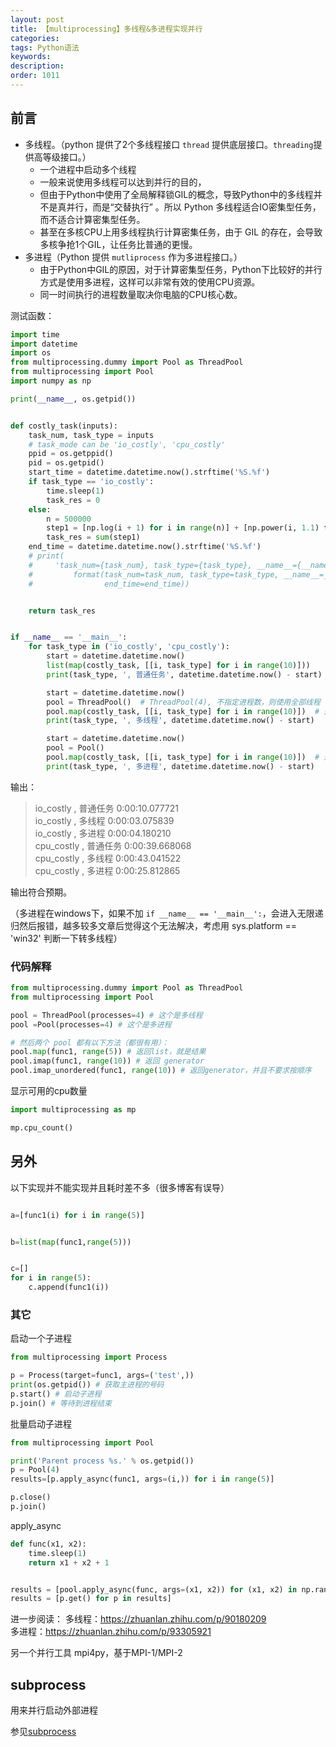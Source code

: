 ```yaml
---
layout: post
title: 【multiprocessing】多线程&多进程实现并行
categories:
tags: Python语法
keywords:
description:
order: 1011
---
```


## 前言

- 多线程。（python 提供了2个多线程接口 `thread` 提供底层接口。`threading`提供高等级接口。）
    - 一个进程中启动多个线程
    - 一般来说使用多线程可以达到并行的目的，
    - 但由于Python中使用了全局解释锁GIL的概念，导致Python中的多线程并不是真并行，而是“交替执行” 。所以 Python 多线程适合IO密集型任务，而不适合计算密集型任务。
    - 甚至在多核CPU上用多线程执行计算密集任务，由于 GIL 的存在，会导致多核争抢1个GIL，让任务比普通的更慢。
- 多进程（Python 提供 `mutliprocess` 作为多进程接口。）
  - 由于Python中GIL的原因，对于计算密集型任务，Python下比较好的并行方式是使用多进程，这样可以非常有效的使用CPU资源。
  - 同一时间执行的进程数量取决你电脑的CPU核心数。


测试函数：
```python
import time
import datetime
import os
from multiprocessing.dummy import Pool as ThreadPool
from multiprocessing import Pool
import numpy as np

print(__name__, os.getpid())


def costly_task(inputs):
    task_num, task_type = inputs
    # task_mode can be 'io_costly', 'cpu_costly'
    ppid = os.getppid()
    pid = os.getpid()
    start_time = datetime.datetime.now().strftime('%S.%f')
    if task_type == 'io_costly':
        time.sleep(1)
        task_res = 0
    else:
        n = 500000
        step1 = [np.log(i + 1) for i in range(n)] + [np.power(i, 1.1) for i in range(n)]
        task_res = sum(step1)
    end_time = datetime.datetime.now().strftime('%S.%f')
    # print(
    #     'task_num={task_num}, task_type={task_type}, __name__={__name__}, pid={pid}, ppid ={ppid}, start_time={start_time}, end_time={end_time}\n'.
    #         format(task_num=task_num, task_type=task_type, __name__=__name__, pid=pid, ppid=ppid, start_time=start_time,
    #                end_time=end_time))


    return task_res


if __name__ == '__main__':
    for task_type in ('io_costly', 'cpu_costly'):
        start = datetime.datetime.now()
        list(map(costly_task, [[i, task_type] for i in range(10)]))
        print(task_type, ', 普通任务', datetime.datetime.now() - start)

        start = datetime.datetime.now()
        pool = ThreadPool()  # ThreadPool(4), 不指定进程数，则使用全部线程
        pool.map(costly_task, [[i, task_type] for i in range(10)])  # 返回list，就是结果
        print(task_type, ', 多线程', datetime.datetime.now() - start)

        start = datetime.datetime.now()
        pool = Pool()
        pool.map(costly_task, [[i, task_type] for i in range(10)])  # 返回list，就是结果
        print(task_type, ', 多进程', datetime.datetime.now() - start)
```
输出：
>io_costly , 普通任务 0:00:10.077721  
io_costly , 多线程 0:00:03.075839  
io_costly , 多进程 0:00:04.180210  
cpu_costly , 普通任务 0:00:39.668068  
cpu_costly , 多线程 0:00:43.041522  
cpu_costly , 多进程 0:00:25.812865  


输出符合预期。

（多进程在windows下，如果不加 `if __name__ == '__main__':`，会进入无限递归然后报错，越多较多文章后觉得这个无法解决，考虑用 sys.platform == 'win32' 判断一下转多线程）

### 代码解释
```python
from multiprocessing.dummy import Pool as ThreadPool
from multiprocessing import Pool

pool = ThreadPool(processes=4) # 这个是多线程
pool =Pool(processes=4) # 这个是多进程

# 然后两个 pool 都有以下方法（都很有用）：
pool.map(func1, range(5)) # 返回list，就是结果
pool.imap(func1, range(10)) # 返回 generator
pool.imap_unordered(func1, range(10)) # 返回generator，并且不要求按顺序
```



显示可用的cpu数量
```python
import multiprocessing as mp

mp.cpu_count()
```


## 另外

以下实现并不能实现并且耗时差不多（很多博客有误导）
```python

a=[func1(i) for i in range(5)]


b=list(map(func1,range(5)))


c=[]
for i in range(5):
    c.append(func1(i))
```



### 其它

启动一个子进程
```python
from multiprocessing import Process

p = Process(target=func1, args=('test',))
print(os.getpid()) # 获取主进程的号码
p.start() # 启动子进程
p.join() # 等待到进程结束
```

批量启动子进程
```python
from multiprocessing import Pool

print('Parent process %s.' % os.getpid())
p = Pool(4)
results=[p.apply_async(func1, args=(i,)) for i in range(5)]

p.close()
p.join()
```

apply_async
```python
def func(x1, x2):
    time.sleep(1)
    return x1 + x2 + 1


results = [pool.apply_async(func, args=(x1, x2)) for (x1, x2) in np.random.rand(100, 2)] # 这一步不实际运行
results = [p.get() for p in results]
```






进一步阅读：
多线程：https://zhuanlan.zhihu.com/p/90180209  
多进程：https://zhuanlan.zhihu.com/p/93305921  




另一个并行工具
mpi4py，基于MPI-1/MPI-2



## subprocess
用来并行启动外部进程  

参见[subprocess](https://www.guofei.site/2018/06/05/sysos.html#subprocess)
